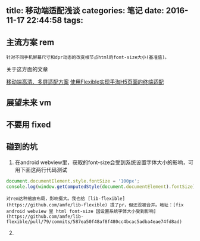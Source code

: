 title: 移动端适配浅谈
categories: 笔记
date: 2016-11-17 22:44:58
tags:
---
<!--摘要-->
<!--more-->

## 主流方案 rem
    针对不同手机屏幕尺寸和dpr动态的改变根节点html的font-size大小(基准值)。
关于这方面的文章

[移动端高清、多屏适配方案](http://www.html-js.com/article/Mobile-terminal-H5-mobile-terminal-HD-multi-screen-adaptation-scheme%203041)
[使用Flexible实现手淘H5页面的终端适配](http://www.w3cplus.com/mobile/lib-flexible-for-html5-layout.html)

## 展望未来 vm

## 不要用 fixed


## 碰到的坑 
1. 在android webview里，获取的font-size会受到系统设置字体大小的影响，可用下面这两行代码测试
```javascript
document.documentElement.style.fontSize = '100px';
console.log(window.getComputedStyle(document.documentElement).fontSize)
```
    对rem这种缩放布局，影响挺大。我也给 [lib-flexible](https://github.com/amfe/lib-flexible) 提了pr，但还没被合并。地址：[fix android webview 里 html font-size 因设置系统字体大小受到影响](https://github.com/amfe/lib-flexible/pull/79/commits/587ea50f48af8f480cc4bcac5adba4eae74fd8ad)
2. 